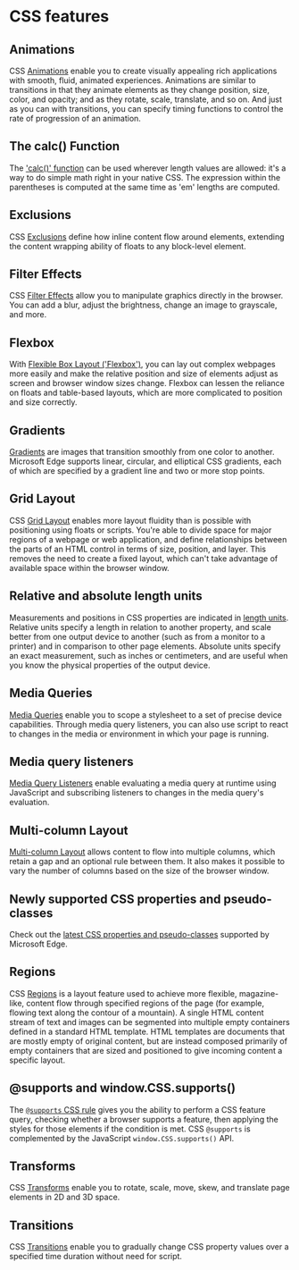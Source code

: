 # CSS features

## Animations
CSS [Animations](./animations) enable you to create visually appealing rich applications with smooth, fluid, animated experiences. Animations are similar to  transitions  in that they animate elements as they change position, size, color, and opacity; and as they rotate, scale, translate, and so on. And just as you can with transitions, you can specify timing functions to control the rate of progression of an animation.

## The calc() Function
The ['calc()' function](./calc-function) can be used wherever length values are allowed: it's a way to do simple math right in your native CSS. The expression within the parentheses is computed at the same time as 'em' lengths are computed.

## Exclusions
CSS [Exclusions](./exclusions) define how inline content flow around elements, extending the content wrapping ability of floats to any block-level element. 

## Filter Effects
CSS [Filter Effects](./filter-effects) allow you to manipulate graphics directly in the browser. You can add a blur, adjust the brightness, change an image to grayscale, and more. 

## Flexbox
With [Flexible Box Layout ('Flexbox')](./flexbox), you can lay out complex webpages more easily and make the relative position and size of elements adjust as screen and browser window sizes change. Flexbox can lessen the reliance on floats and table-based layouts, which are more complicated to position and size correctly.

## Gradients
[Gradients](./gradients) are images that transition smoothly from one color to another. Microsoft Edge supports linear, circular, and elliptical CSS gradients, each of which are specified by a gradient line and two or more stop points.

## Grid Layout
CSS [Grid Layout](./grid-layout) enables more layout fluidity than is possible with positioning using floats or scripts. You're able to divide space for major regions of a webpage or web application, and define relationships between the parts of an HTML control in terms of size, position, and layer. This removes the need to create a fixed layout, which can't take advantage of available space within the browser window.

## Relative and absolute length units
Measurements and positions in CSS properties are indicated in [length units](./length-units-relative-and-absolute ). Relative units specify a length in relation to another property, and scale better from one output device to another (such as from a monitor to a printer) and in comparison to other page elements. Absolute units specify an exact measurement, such as inches or centimeters, and are useful when you know the physical properties of the output device.

## Media Queries
[Media Queries](./media-queries) enable you to scope a stylesheet to a set of precise device capabilities. Through media query listeners, you can also use script to react to changes in the media or environment in which your page is running.

## Media query listeners
[Media Query Listeners](./media-query-listeners) enable evaluating a media query at runtime using JavaScript and subscribing listeners to changes in the media query's evaluation.

## Multi-column Layout
[Multi-column Layout](./multi-column-layout ) allows content to flow into multiple columns, which retain a gap and an optional rule between them. It also makes it possible to vary the number of columns based on the size of the browser window. 

## Newly supported CSS properties and pseudo-classes
Check out the [latest CSS properties and pseudo-classes](./newly-supported-properties-and-pseudo-classes) supported by Microsoft Edge.

## Regions
CSS [Regions](./regions) is a layout feature used to achieve more flexible, magazine-like, content flow through specified regions of the page (for example, flowing text along the contour of a mountain). A single HTML content stream of text and images can be segmented into multiple empty containers defined in a standard HTML template. HTML templates are documents that are mostly empty of original content, but are instead composed primarily of empty containers that are sized and positioned to give incoming content a specific layout.

## @supports and window.CSS.supports()
The [`@supports` CSS rule](./supports-at-rule) gives you the ability to perform a CSS feature query, checking whether a browser supports a feature, then applying the styles for those elements if the condition is met. CSS `@supports` is complemented by the JavaScript `window.CSS.supports()` API.  

## Transforms
CSS [Transforms](./transforms) enable you to rotate, scale, move, skew, and translate page elements in 2D and 3D space. 

## Transitions
CSS [Transitions](./transitions) enable you to gradually change CSS property values over a specified time duration without need for script.
